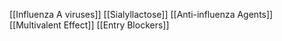 [[Influenza A viruses]]
[[Sialyllactose]]
[[Anti-influenza Agents]]
[[Multivalent Effect]]
[[Entry Blockers]]
